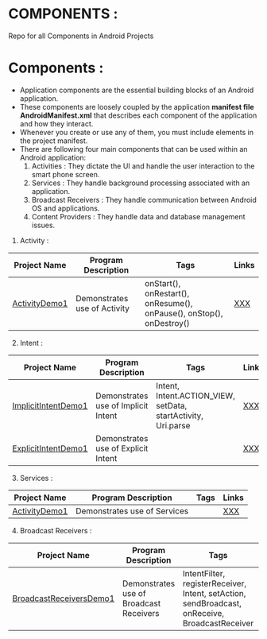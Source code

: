 # COMPONENTS :
Repo for all Components in Android Projects

# Components :

- Application components are the essential building blocks of an Android application. 
- These components are loosely coupled by the application **manifest file AndroidManifest.xml** 
that describes each component of the application and how they interact.
- Whenever you create or use any of them, you must include elements in the project manifest.
- There are following four main components that can be used within an Android application:
    1) Activities : They dictate the UI and handle the user interaction to the smart phone screen.
    2) Services :  They handle background processing associated with an application.
    3) Broadcast Receivers : They handle communication between Android OS and applications.
    4) Content Providers : They handle data and database management issues.
1) Activity : 

| Project Name | Program Description | Tags |Links|
|---|---|---|---|
| [ActivityDemo1](Activity/ActivityDemo1) | Demonstrates use of Activity | onStart(), onRestart(), onResume(), onPause(), onStop(), onDestroy() | [XXX]() |

2) Intent : 

| Project Name | Program Description | Tags |Links|
|---|---|---|---|
| [ImplicitIntentDemo1](Intent/Implicit/ImplicitDemo1) | Demonstrates use of Implicit Intent| Intent, Intent.ACTION_VIEW, setData, startActivity, Uri.parse| [XXX]() |
| [ExplicitIntentDemo1](Intent/Explicit/ExplicitDemo1) | Demonstrates use of Explicit Intent|  | [XXX]() |

3) Services :

| Project Name | Program Description | Tags |Links|
|---|---|---|---|
| [ActivityDemo1](Services/ServicesDemo1) | Demonstrates use of Services |  | [XXX]() |

4) Broadcast Receivers :

| Project Name | Program Description | Tags |Links|
|---|---|---|---|
| [BroadcastReceiversDemo1](BroadcastReceiver/BroadcastReceiverDemo1) | Demonstrates use of Broadcast Receivers | IntentFilter, registerReceiver, Intent, setAction, sendBroadcast, onReceive, BroadcastReceiver | [XXX]() |
